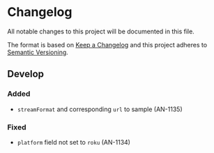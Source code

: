 # Changelog

All notable changes to this project will be documented in this file.

The format is based on [Keep a Changelog](http://keepachangelog.com/)
and this project adheres to [Semantic Versioning](http://semver.org/).

## Develop
### Added

- `streamFormat` and corresponding `url` to sample (AN-1135)

### Fixed

- `platform` field not set to `roku` (AN-1134)
